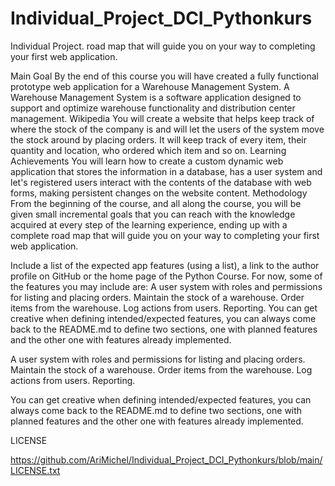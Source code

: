 # Individual_Project_DCI_Pythonkurs
Individual Project. road map that will guide you on your way to completing your first web application.


Main Goal
By the end of this course you will have created a fully functional prototype web application for a Warehouse Management System.
A Warehouse Management System is a software application designed to support and optimize warehouse functionality and distribution center management.
Wikipedia
You will create a website that helps keep track of where the stock of the company is and will let the users of the system move the stock around by placing orders. It will keep track of every item, their quantity and location, who ordered which item and so on.
Learning Achievements
You will learn how to create a custom dynamic web application that stores the information in a database, has a user system and let's registered users interact with the contents of the database with web forms, making persistent changes on the website content.
Methodology
From the beginning of the course, and all along the course, you will be given small incremental goals that you can reach with the knowledge acquired at every step of the learning experience, ending up with a complete road map that will guide you on your way to completing your first web application.


Include a list of the expected app features (using a list), a link to the author profile on GitHub or the home page of the Python Course.
For now, some of the features you may include are:
A user system with roles and permissions for listing and placing orders.
Maintain the stock of a warehouse.
Order items from the warehouse.
Log actions from users.
Reporting.
You can get creative when defining intended/expected features, you can always come back to the README.md to define two sections, one with planned features and the other one with features already implemented.

A user system with roles and permissions for listing and placing orders.
Maintain the stock of a warehouse.
Order items from the warehouse.
Log actions from users.
Reporting.


You can get creative when defining intended/expected features, you can always come back to the README.md to define two sections, one with planned features and the other one with features already implemented.


LICENSE


https://github.com/AriMichel/Individual_Project_DCI_Pythonkurs/blob/main/LICENSE.txt




